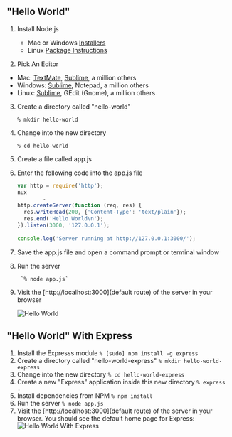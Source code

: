 ## "Hello World"

1. Install Node.js

	- Mac or Windows [Installers](http://nodejs.org/download/)
	- Linux [Package Instructions](https://github.com/joyent/node/wiki/Installing-Node.js-via-package-manager)

2. Pick An Editor

  - Mac: [TextMate](http://macromates.com/), [Sublime](http://www.sublimetext.com/), a million others
  - Windows: [Sublime](http://www.sublimetext.com/), Notepad, a million others
  - Linux: [Sublime](http://www.sublimetext.com/), GEdit (Gnome), a million others

3. Create a directory called "hello-world"

	`% mkdir hello-world`

4. Change into the new directory

	`% cd hello-world`

5. Create a file called app.js

6. Enter the following code into the app.js file
	```javascript
	var http = require('http');
	nux 
			- 
	http.createServer(function (req, res) {
	  res.writeHead(200, {'Content-Type': 'text/plain'});
	  res.end('Hello World\n');
	}).listen(3000, '127.0.0.1');
		
	console.log('Server running at http://127.0.0.1:3000/');
	```
7. Save the app.js file and open a command prompt or terminal window

8. Run the server

		`% node app.js`

9. Visit the [http://localhost:3000](default route) of the server in your browser		

	![Hello World](https://raw.github.com/NodePhilly/MiniHacks/master/2012.09/HelloWorld/img/HelloWorld.png)


## "Hello World" With Express

1. Install the Expresss module
		`% [sudo] npm install -g express`
2. Create a directory called "hello-world-express"
		`% mkdir hello-world-express`
3. Change into the new directory
		`% cd hello-world-express`
4. Create a new "Express" application inside this new directory
		`% express .`
5. Install dependencies from NPM
		`% npm install`
6. Run the server
		`% node app.js`
7. Visit the [http://localhost:3000](default route) of the server in your browser. You should see the default home page for Express:
		![Hello World With Express](https://raw.github.com/NodePhilly/MiniHacks/master/2012.09/HelloWorld/img/HelloWorldExpress.png)